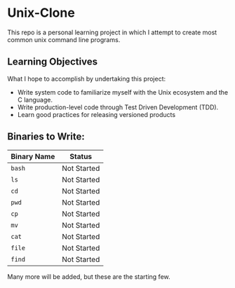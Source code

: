 # Unix-Clone
This repo is a personal learning project in which I attempt to create most common unix command line programs.

## Learning Objectives

What I hope to accomplish by undertaking this project:

- Write system code to familiarize myself with the Unix ecosystem and the C language.
- Write production-level code through Test Driven Development (TDD).
- Learn good practices for releasing versioned products

## Binaries to Write:

| Binary Name | Status |
| --- | --- |
| `bash` | Not Started |
| `ls` | Not Started |
| `cd` | Not Started |
| `pwd` | Not Started |
| `cp` | Not Started |
| `mv` | Not Started |
| `cat` | Not Started |
| `file` | Not Started |
| `find` | Not Started |

Many more will be added, but these are the starting few.
